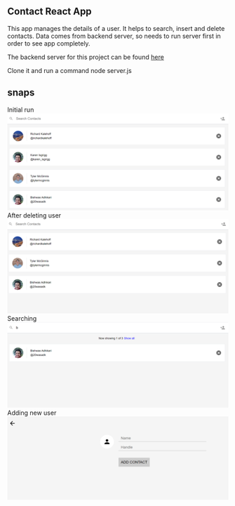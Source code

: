 ## Contact React App

This app manages the details of a user. It helps to search, insert and delete contacts.
Data comes from backend server, so needs to run server first in order to see app completely.

The backend server for this project can be found [here](https://github.com/udacity/reactnd-contacts-server)

Clone it and run a command node server.js

## snaps

Initial run
![Sample 1](/src/snaps/snap1.png?raw=true "Snapshot 1")
After deleting user
![Sample 2](/src/snaps/snap2.png?raw=true "Snapshot 2")
Searching
![Sample 3](/src/snaps/snap3.png?raw=true "Snapshot 3")
Adding new user
![Sample 4](/src/snaps/snap4.png?raw=true "Snapshot 4")
